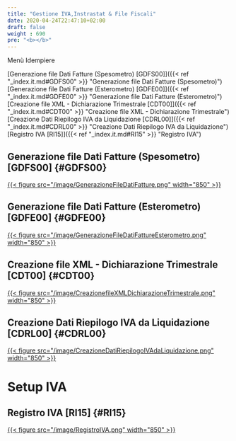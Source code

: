 ```yaml
---
title: "Gestione IVA,Instrastat & File Fiscali"
date: 2020-04-24T22:47:10+02:00
draft: false
weight : 690
pre: "<b></b>"
---
```


Menù Idempiere

[Generazione file Dati Fatture (Spesometro) [GDFS00]]({{< ref "_index.it.md#GDFS00" >}} "Generazione file Dati Fatture (Spesometro)") <br>
[Generazione file Dati Fatture (Esterometro) [GDFE00]]({{< ref "_index.it.md#GDFE00" >}} "Generazione file Dati Fatture (Esterometro)") <br>
[Creazione file XML - Dichiarazione Trimestrale [CDT00]]({{< ref "_index.it.md#CDT00" >}} "Creazione file XML - Dichiarazione Trimestrale") <br>
[Creazione Dati Riepilogo IVA da Liquidazione [CDRL00]]({{< ref "_index.it.md#CDRL00" >}} "Creazione Dati Riepilogo IVA da Liquidazione") <br>
[Registro IVA [RI15]]({{< ref "_index.it.md#RI15" >}} "Registro IVA") <br>

## Generazione file Dati Fatture (Spesometro) [GDFS00] {#GDFS00}
[{{< figure src="/image/GenerazioneFileDatiFatture.png" width="850"  >}}](/image/GenerazioneFileDatiFatture.png)
## Generazione file Dati Fatture (Esterometro) [GDFE00] {#GDFE00}
[{{< figure src="/image/GenerazioneFileDatiFattureEsterometro.png" width="850"  >}}](/image/GenerazioneFileDatiFattureEsterometro.png)
## Creazione file XML - Dichiarazione Trimestrale [CDT00] {#CDT00} 
[{{< figure src="/image/CreazionefileXMLDichiarazioneTrimestrale.png" width="850"  >}}](/image/CreazionefileXMLDichiarazioneTrimestrale.png)
## Creazione Dati Riepilogo IVA da Liquidazione [CDRL00] {#CDRL00}
[{{< figure src="/image/CreazioneDatiRiepilogoIVAdaLiquidazione.png" width="850"  >}}](/image/CreazioneDatiRiepilogoIVAdaLiquidazione.png)

# Setup IVA
## Registro IVA [RI15] {#RI15}
[{{< figure src="/image/RegistroIVA.png" width="850"  >}}](/image/RegistroIVA.png)


